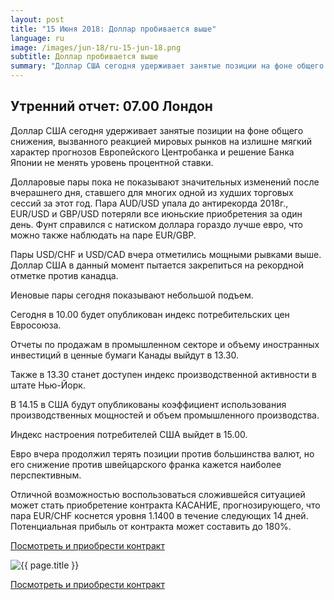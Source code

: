 ```yaml
---
layout: post
title: "15 Июня 2018: Доллар пробивается выше"
language: ru
image: /images/jun-18/ru-15-jun-18.png
subtitle: Доллар пробивается выше
summary: "Доллар США сегодня удерживает занятые позиции на фоне общего снижения, вызванного реакцией мировых рынков на излишне мягкий характер прогнозов Европейского Центробанка и решение Банка Японии не менять уровень процентной ставки"
---
```

##  Утренний отчет: 07.00 Лондон

Доллар США сегодня удерживает занятые позиции на фоне общего снижения, вызванного реакцией мировых рынков на излишне мягкий характер прогнозов Европейского Центробанка и решение Банка Японии не менять уровень процентной ставки.

Долларовые пары пока не показывают значительных изменений после вчерашнего дня, ставшего для многих одной из худших торговых сессий за этот год. Пара AUD/USD упала до антирекорда 2018г., EUR/USD и GBP/USD потеряли все июньские приобретения за один день. Фунт справился с натиском доллара гораздо лучше евро, что можно также наблюдать на паре EUR/GBP.

Пары USD/CHF и USD/CAD вчера отметились мощными рывками выше. Доллар США в данный момент пытается закрепиться на рекордной отметке против канадца.

Иеновые пары сегодня показывают небольшой подъем.
 
 
Сегодня в 10.00 будет опубликован индекс потребительских цен Евросоюза.

Отчеты по продажам в промышленном секторе и объему иностранных инвестиций в ценные бумаги Канады выйдут в 13.30.

Также в 13.30 станет доступен индекс производственной активности в штате Нью-Йорк.

В 14.15 в США будут опубликованы коэффициент использования производственных мощностей и объем промышленного производства.

Индекс настроения потребителей США выйдет в 15.00.
 
 
Евро вчера продолжил терять позиции против большинства валют, но его снижение против швейцарского франка кажется наиболее перспективным.

Отличной возможностью воспользоваться сложившейся ситуацией может стать приобретение контракта КАСАНИЕ, прогнозирующего, что пара EUR/CHF коснется уровня 1.1400 в течение следующих 14 дней. Потенциальная прибыль от контракта может составить до 180%.

<a href="http://record.binary.com/_bivVDfg8lHux76XffYA0JmNd7ZgqdRLk/1/market=forex&underlying=frxEURCHF&formname=touchnotouch&duration_amount=14&duration_units=d&amount=10&amount_type=payout&expiry_type=duration&barrier=1.1400" target="_blank" rel="noopener noreferrer nofollow">Посмотреть и приобрести контракт</a>

<img src="{{ site.url }}/images/jun-18/ru-15-jun-18.png" alt="{{ page.title }}"  title="{{ page.title }}">

<a href="%LINK%%?https://www.binary.com/d/trade.cgi?market=forex&underlying=frxEURCHF&formname=touchnotouch&duration_amount=14&duration_units=d&amount=10&amount_type=payout&expiry_type=duration&barrier=1.1400" target="_blank" rel="noopener noreferrer nofollow">Посмотреть и приобрести контракт</a>
